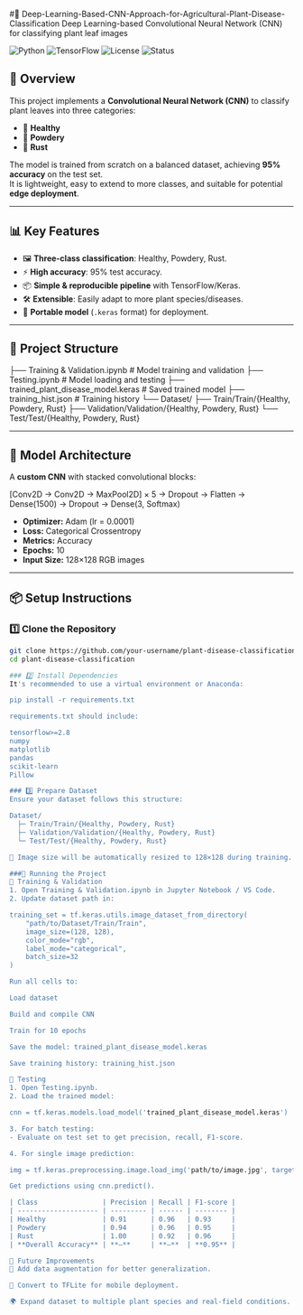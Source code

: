 #🌿 Deep-Learning-Based-CNN-Approach-for-Agricultural-Plant-Disease-Classification
Deep Learning-based Convolutional Neural Network (CNN) for classifying plant leaf images 

![Python](https://img.shields.io/badge/Python-3.10+-blue?logo=python)
![TensorFlow](https://img.shields.io/badge/TensorFlow-2.x-orange?logo=tensorflow)
![License](https://img.shields.io/badge/License-MIT-green)
![Status](https://img.shields.io/badge/Status-Completed-brightgreen)

## 📌 Overview
This project implements a **Convolutional Neural Network (CNN)** to classify plant leaves into three categories:
- 🌱 **Healthy**
- 🍂 **Powdery**
- 🌾 **Rust**

The model is trained from scratch on a balanced dataset, achieving **95% accuracy** on the test set.  
It is lightweight, easy to extend to more classes, and suitable for potential **edge deployment**.

---

## 📊 Key Features
- 🖼 **Three-class classification**: Healthy, Powdery, Rust.
- ⚡ **High accuracy**: 95% test accuracy.
- 📦 **Simple & reproducible pipeline** with TensorFlow/Keras.
- 🛠 **Extensible**: Easily adapt to more plant species/diseases.
- 🚀 **Portable model** (`.keras` format) for deployment.

---

## 📂 Project Structure

├── Training & Validation.ipynb # Model training and validation
├── Testing.ipynb # Model loading and testing
├── trained_plant_disease_model.keras # Saved trained model
├── training_hist.json # Training history
└── Dataset/
├── Train/Train/{Healthy, Powdery, Rust}
├── Validation/Validation/{Healthy, Powdery, Rust}
└── Test/Test/{Healthy, Powdery, Rust}


---

## 🧠 Model Architecture
A **custom CNN** with stacked convolutional blocks:

[Conv2D → Conv2D → MaxPool2D] × 5 → Dropout → Flatten → Dense(1500) → Dropout → Dense(3, Softmax)

- **Optimizer:** Adam (lr = 0.0001)  
- **Loss:** Categorical Crossentropy  
- **Metrics:** Accuracy  
- **Epochs:** 10  
- **Input Size:** 128×128 RGB images

---

## 📦 Setup Instructions

### 1️⃣ Clone the Repository
```bash
git clone https://github.com/your-username/plant-disease-classification.git
cd plant-disease-classification

### 2️⃣ Install Dependencies
It's recommended to use a virtual environment or Anaconda:

pip install -r requirements.txt

requirements.txt should include:

tensorflow>=2.8
numpy
matplotlib
pandas
scikit-learn
Pillow

### 3️⃣ Prepare Dataset
Ensure your dataset follows this structure:

Dataset/
  ├─ Train/Train/{Healthy, Powdery, Rust}
  ├─ Validation/Validation/{Healthy, Powdery, Rust}
  └─ Test/Test/{Healthy, Powdery, Rust}

📌 Image size will be automatically resized to 128×128 during training.

###🚀 Running the Project
🔹 Training & Validation
1. Open Training & Validation.ipynb in Jupyter Notebook / VS Code.
2. Update dataset path in:

training_set = tf.keras.utils.image_dataset_from_directory(
    "path/to/Dataset/Train/Train",
    image_size=(128, 128),
    color_mode="rgb",
    label_mode="categorical",
    batch_size=32
)

Run all cells to:

Load dataset

Build and compile CNN

Train for 10 epochs

Save the model: trained_plant_disease_model.keras

Save training history: training_hist.json

🔹 Testing
1. Open Testing.ipynb.
2. Load the trained model:

cnn = tf.keras.models.load_model('trained_plant_disease_model.keras')

3. For batch testing:
- Evaluate on test set to get precision, recall, F1-score.

4. For single image prediction:

img = tf.keras.preprocessing.image.load_img('path/to/image.jpg', target_size=(128,128))

Get predictions using cnn.predict().

| Class                | Precision | Recall | F1-score |
| -------------------- | --------- | ------ | -------- |
| Healthy              | 0.91      | 0.96   | 0.93     |
| Powdery              | 0.94      | 0.96   | 0.95     |
| Rust                 | 1.00      | 0.92   | 0.96     |
| **Overall Accuracy** | **—**     | **—**  | **0.95** |

🔮 Future Improvements
📸 Add data augmentation for better generalization.

📱 Convert to TFLite for mobile deployment.

🌍 Expand dataset to multiple plant species and real-field conditions.
